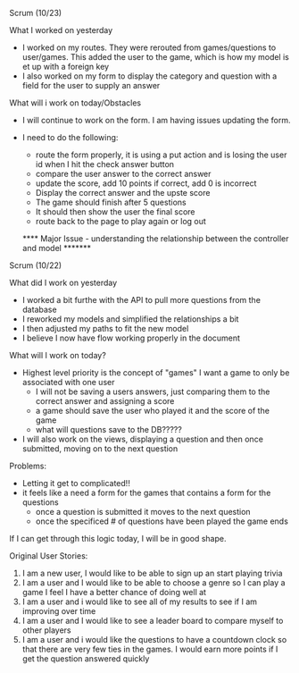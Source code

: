 Scrum (10/23)

What I worked on yesterday
* I worked on my routes.  They were rerouted from games/questions to user/games.  This added the user to the game, which is how my model is et up with a foreign key
* I also worked on my form to display the category and question with a field for the user to supply an answer


What will i work on today/Obstacles

* I will continue to work on the form.  I am having issues updating the form.
* I need to do the following:
  - route the form properly, it is using a put action and is losing the user id when I hit the check answer button
  - compare the user answer to the correct answer
  - update the score, add 10 points if correct, add 0 is incorrect
  - Display the correct answer and the upste score
  - The game should finish after 5 questions
  - It should then show the user the final score
  - route back to the page to play again or log out

  **** Major Issue - understanding the relationship between the controller and model *******


Scrum (10/22)

What did I work on yesterday

* I worked a bit furthe with the API to pull more questions from the database
* I reworked my models and simplified the relationships a bit
* I then adjusted my paths to fit the new model
* I believe I now have flow working properly in the document


What will I work on today?

* Highest level priority is the concept of "games"  I want a game to only be associated with one user
  - I will not be saving a users answers, just comparing them to the correct answer and assigning a score
  - a game should save the user who played it and the score of the game
  - what will questions save to the DB?????
* I will also work on the views, displaying a question and then once submitted, moving on to the next question

Problems:

* Letting it get to complicated!!
* it feels like a need a form for the games that contains a form for the questions
  - once a question is submitted it moves to the next question
  - once the specificed # of questions have been played the game ends

If I can get through this logic today, I will be in good shape.


Original User Stories:

  1. I am a new user, I would like to be able to sign up an start playing trivia
  2. I am a user and I would like to be able to choose a genre so I can play a game I feel I have a better chance of doing well at
  3. I am a user and i would like to see all of my results to see if I am improving over time
  4. I am a user and I would like to see a leader board to compare myself to other players
  5. I am a user and i would like the questions to have a countdown clock so that there are very few ties in the games.  I would earn more points if I get the question answered quickly















